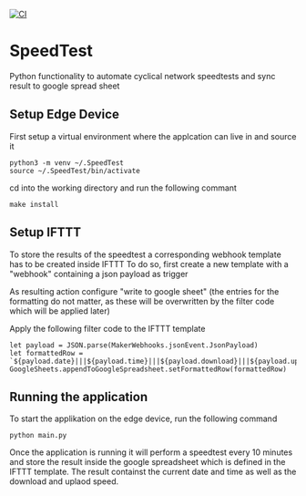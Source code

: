 [![CI](https://github.com/floroe1988/SpeedTest/actions/workflows/main.yml/badge.svg)](https://github.com/floroe1988/SpeedTest/actions/workflows/main.yml)

# SpeedTest
Python functionality to automate cyclical network speedtests and sync result to google
spread sheet

## Setup Edge Device
First setup a virtual environment where the applcation can live in and source it
```
python3 -m venv ~/.SpeedTest
source ~/.SpeedTest/bin/activate
```

cd into the working directory and run the following commant
```
make install
```

## Setup IFTTT
To store the results of the speedtest a corresponding webhook template has to be created 
inside IFTTT
To do so, first create a new template with a "webhook" containing a json payload as trigger

As resulting action configure "write to google sheet" (the entries for the formatting do not
matter, as these will be overwritten by the filter code which will be applied later)

Apply the following filter code to the IFTTT template
```
let payload = JSON.parse(MakerWebhooks.jsonEvent.JsonPayload)
let formattedRow = `${payload.date}|||${payload.time}|||${payload.download}|||${payload.upload}`
GoogleSheets.appendToGoogleSpreadsheet.setFormattedRow(formattedRow)
```

## Running the application
To start the applikation on the edge device, run the following command
```
python main.py
```

Once the application is running it will perform a speedtest every 10 minutes and store the result
inside the google spreadsheet which is defined in the IFTTT template. The result containst the 
current date and time as well as the download and uplaod speed.
